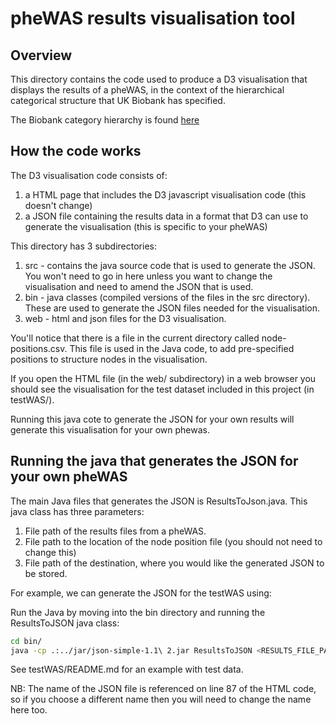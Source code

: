 
# pheWAS results visualisation tool

## Overview

This directory contains the code used to produce a D3 visualisation that displays the results of a pheWAS, in the context of the hierarchical categorical structure that UK Biobank has specified.

The Biobank category hierarchy is found [here](http://biobank.ctsu.ox.ac.uk/showcase/label.cgi)


## How the code works

The D3 visualisation code consists of:

1. a HTML page that includes the D3 javascript visualisation code (this doesn't change)
2. a JSON file containing the results data in a format that D3 can use to generate the visualisation (this is specific to your pheWAS)

This directory has 3 subdirectories:

1. src - contains the java source code that is used to generate the JSON. You won't need to go in here unless you
want to change the visualisation and need to amend the JSON that is used.
2. bin - java classes (compiled versions of the files in the src directory). These are used to generate the JSON files needed
for the visualisation.
3. web - html and json files for the D3 visualisation.

You'll notice that there is a file in the current directory called node-positions.csv. This file is used in the Java code, to add pre-specified positions to structure nodes in the visualisation.

If you open the HTML file (in the web/ subdirectory) in a web browser you should see the visualisation for the test dataset included in this project (in testWAS/).

Running this java cote to generate the JSON for your own results will generate this visualisation for your own phewas.

## Running the java that generates the JSON for your own pheWAS

The main Java files that generates the JSON is ResultsToJson.java. This java class has three parameters:

1. File path of the results files from a pheWAS.
2. File path to the location of the node position file (you should not need to change this)
3. File path of the destination, where you would like the generated JSON to be stored. 

For example, we can generate the JSON for the testWAS using:

Run the Java by moving into the bin directory and running the ResultsToJSON java class:

```bash
cd bin/
java -cp .:../jar/json-simple-1.1\ 2.jar ResultsToJSON <RESULTS_FILE_PATH> "../node-positions.csv" "../web/java-json.json"
```

See testWAS/README.md for an example with test data.

NB: The name of the JSON file is referenced on line 87 of the HTML code, so if you choose a different name then you will need to change the name here too.






